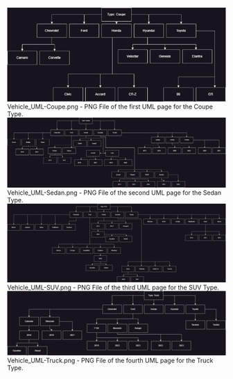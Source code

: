 ![Coupe](https://github.com/NeilNormanJeffState/CIS255_Vehicle/blob/main/rss/Vehicle_UML-Coupe.png)
Vehicle_UML-Coupe.png - PNG File of the first UML page for the Coupe Type.
![Sedan](https://github.com/NeilNormanJeffState/CIS255_Vehicle/blob/main/rss/Vehicle_UML-Sedan.png)
Vehicle_UML-Sedan.png - PNG File of the second UML page for the Sedan Type.
![SUV](https://github.com/NeilNormanJeffState/CIS255_Vehicle/blob/main/rss/Vehicle_UML-SUV.png)
Vehicle_UML-SUV.png - PNG File of the third UML page for the SUV Type.
![Truck](https://github.com/NeilNormanJeffState/CIS255_Vehicle/blob/main/rss/Vehicle_UML-Truck.png)
Vehicle_UML-Truck.png - PNG File of the fourth UML page for the Truck Type.

